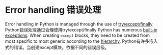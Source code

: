 # Error handling  错误处理

Error handling in Python is managed through the use of [try/except/finally](https://docs.python.org/3.7/reference/compound_stmts.html#except)
Python错误处理通过合理使用try/except/finally
Python has numerous [built-in exceptions](https://docs.python.org/3.7/library/exceptions.html). When creating `except` blocks, they need to be created from most specific to most generic according to the [hierarchy](https://docs.python.org/3.7/library/exceptions.html#exception-hierarchy).
Python有许多嵌入式的错误。当创建except模块，依据不同的错误层级。